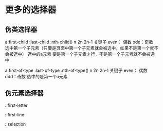# 更多的选择器


## 伪类选择器

a:first-child
   :last-child
   :nth-child()    n 2n 2n-1 关键子 even： 偶数 odd：奇数
选中第一个子元素（只要是页面中第一个子元素就会被选中，如果不是第一个就不会被选中）
选中的a元素 要是第一个子元素才行，不是第一个子元素就不会被选中

a:first-of-type
   :last-of-type
   :nth-of-type()  n 2n 2n-1 关键子 even： 偶数 odd：奇数
选中的是第一个a元素


## 伪元素选择器

::first-letter 

::first-line

::selection
